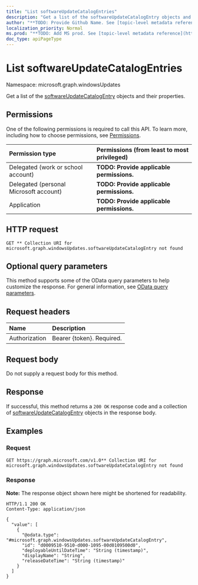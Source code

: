 ```yaml
---
title: "List softwareUpdateCatalogEntries"
description: "Get a list of the softwareUpdateCatalogEntry objects and their properties."
author: "**TODO: Provide Github Name. See [topic-level metadata reference](https://msgo.azurewebsites.net/add/document/guidelines/metadata.html#topic-level-metadata)**"
localization_priority: Normal
ms.prod: "**TODO: Add MS prod. See [topic-level metadata reference](https://msgo.azurewebsites.net/add/document/guidelines/metadata.html#topic-level-metadata)**"
doc_type: apiPageType
---
```


# List softwareUpdateCatalogEntries
Namespace: microsoft.graph.windowsUpdates



Get a list of the [softwareUpdateCatalogEntry](../resources/softwareupdatecatalogentry.md) objects and their properties.

## Permissions
One of the following permissions is required to call this API. To learn more, including how to choose permissions, see [Permissions](/graph/permissions-reference).

|Permission type|Permissions (from least to most privileged)|
|:---|:---|
|Delegated (work or school account)|**TODO: Provide applicable permissions.**|
|Delegated (personal Microsoft account)|**TODO: Provide applicable permissions.**|
|Application|**TODO: Provide applicable permissions.**|

## HTTP request

<!-- {
  "blockType": "ignored"
}
-->
``` http
GET ** Collection URI for microsoft.graph.windowsUpdates.softwareUpdateCatalogEntry not found
```

## Optional query parameters
This method supports some of the OData query parameters to help customize the response. For general information, see [OData query parameters](/graph/query-parameters).

## Request headers
|Name|Description|
|:---|:---|
|Authorization|Bearer {token}. Required.|

## Request body
Do not supply a request body for this method.

## Response

If successful, this method returns a `200 OK` response code and a collection of [softwareUpdateCatalogEntry](../resources/softwareupdatecatalogentry.md) objects in the response body.

## Examples

### Request
<!-- {
  "blockType": "request",
  "name": "list_softwareupdatecatalogentry"
}
-->
``` http
GET https://graph.microsoft.com/v1.0** Collection URI for microsoft.graph.windowsUpdates.softwareUpdateCatalogEntry not found
```


### Response
**Note:** The response object shown here might be shortened for readability.
<!-- {
  "blockType": "response",
  "truncated": true,
  "@odata.type": "Collection(microsoft.graph.windowsUpdates.softwareUpdateCatalogEntry)"
}
-->
``` http
HTTP/1.1 200 OK
Content-Type: application/json

{
  "value": [
    {
      "@odata.type": "#microsoft.graph.windowsUpdates.softwareUpdateCatalogEntry",
      "id": "d0009510-9510-d000-1095-00d0109500d0",
      "deployableUntilDateTime": "String (timestamp)",
      "displayName": "String",
      "releaseDateTime": "String (timestamp)"
    }
  ]
}
```

